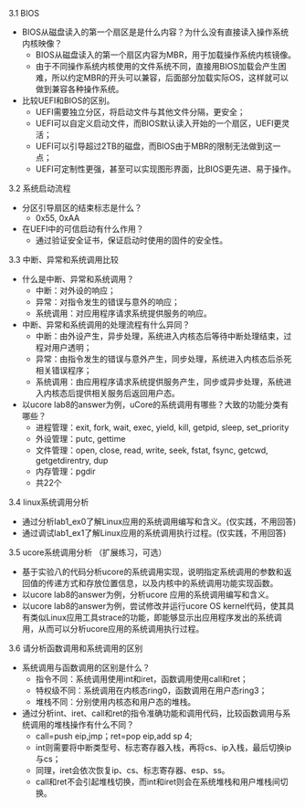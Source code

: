 3.1 BIOS

* BIOS从磁盘读入的第一个扇区是是什么内容？为什么没有直接读入操作系统内核映像？
    * BIOS从磁盘读入的第一个扇区内容为MBR，用于加载操作系统内核镜像。
    * 由于不同操作系统内核使用的文件系统不同，直接用BIOS加载会产生困难，所以约定MBR的开头可以兼容，后面部分加载实际OS，这样就可以做到兼容各种操作系统。
* 比较UEFI和BIOS的区别。
    * UEFI需要独立分区，将启动文件与其他文件分隔，更安全；
    * UEFI可以自定义启动文件，而BIOS默认读入开始的一个扇区，UEFI更灵活；
    * UEFI可以引导超过2TB的磁盘，而BIOS由于MBR的限制无法做到这一点；
    * UEFI可定制性更强，甚至可以实现图形界面，比BIOS更先进、易于操作。

3.2 系统启动流程

* 分区引导扇区的结束标志是什么？
    * 0x55, 0xAA
* 在UEFI中的可信启动有什么作用？
    * 通过验证安全证书，保证启动时使用的固件的安全性。

3.3 中断、异常和系统调用比较

* 什么是中断、异常和系统调用？
    * 中断：对外设的响应；
    * 异常：对指令发生的错误与意外的响应；
    * 系统调用：对应用程序请求系统提供服务的响应。
* 中断、异常和系统调用的处理流程有什么异同？
    * 中断：由外设产生，异步处理，系统进入内核态后等待中断处理结束，过程对用户透明；
    * 异常：由指令发生的错误与意外产生，同步处理，系统进入内核态后杀死相关错误程序；
    * 系统调用：由应用程序请求系统提供服务产生，同步或异步处理，系统进入内核态后提供相关服务后返回用户态。
* 以ucore lab8的answer为例，uCore的系统调用有哪些？大致的功能分类有哪些？
    * 进程管理：exit, fork, wait, exec, yield, kill, getpid, sleep, set_priority
    * 外设管理：putc, gettime
    * 文件管理：open, close, read, write, seek, fstat, fsync, getcwd, getgetdirentry, dup
    * 内存管理：pgdir
    * 共22个

3.4 linux系统调用分析

* 通过分析lab1_ex0了解Linux应用的系统调用编写和含义。(仅实践，不用回答)
* 通过调试lab1_ex1了解Linux应用的系统调用执行过程。(仅实践，不用回答)

3.5 ucore系统调用分析 （扩展练习，可选）

* 基于实验八的代码分析ucore的系统调用实现，说明指定系统调用的参数和返回值的传递方式和存放位置信息，以及内核中的系统调用功能实现函数。
* 以ucore lab8的answer为例，分析ucore 应用的系统调用编写和含义。
* 以ucore lab8的answer为例，尝试修改并运行ucore OS kernel代码，使其具有类似Linux应用工具strace的功能，即能够显示出应用程序发出的系统调用，从而可以分析ucore应用的系统调用执行过程。

3.6 请分析函数调用和系统调用的区别

* 系统调用与函数调用的区别是什么？
    * 指令不同：系统调用使用int和iret，函数调用使用call和ret；
    * 特权级不同：系统调用在内核态ring0，函数调用在用户态ring3；
    * 堆栈不同：分别使用内核态和用户态的堆栈。
* 通过分析int、iret、call和ret的指令准确功能和调用代码，比较函数调用与系统调用的堆栈操作有什么不同？
    * call=push eip,jmp；ret=pop eip,add sp 4;
    * int则需要将中断类型号、标志寄存器入栈，再将cs、ip入栈，最后切换ip与cs；
    * 同理，iret会依次恢复ip、cs、标志寄存器、esp、ss。
    * call和ret不会引起堆栈切换，而int和iret则会在系统堆栈和用户堆栈间切换。
